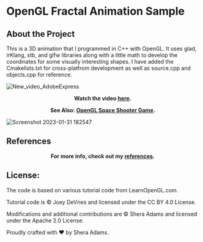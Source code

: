 # OpenGL Fractal Animation Sample

## About the Project

This is a 3D animation that I programmed in C++ with OpenGL. It uses glad, irKlang, stb, and glfw libraries along with a little math to develop the coordinates for some visually interesting shapes. I have added the Cmakelists.txt for cross-platfrom development as well as source.cpp and objects.cpp for reference. 

![New_video_AdobeExpress](https://github.com/sheraadams/OpenGL-Fractal-Animation/assets/110789514/153d2d1f-b646-4d1a-8cf9-90fa6c3c349e)

<div style="text-align: center;">
  <p><strong>Watch the video <a href="https://youtu.be/IUwRo-ozt9M" target="_blank">here</a>.</strong></p>
</div>

<div style="text-align: center;">
  <p><strong>See Also: <a href="https://github.com/sheraadams/Space-Shooter-Game" target="_blank">OpenGL Space Shooter Game</a>.</strong></p>
</div>

![Screenshot 2023-01-31 182547](https://user-images.githubusercontent.com/110789514/216044820-3bd3033f-c45e-4bf2-8efe-f7e835b7b861.png)

## References

<div style="text-align: center;">
  <p><strong>For more info, check out my <a href="https://github.com/sheraadams/OpenGL-Fractal-Animation/edit/main/references.md" target="_blank">references</a>.</strong></p>
</div>

## License:

The code is based on various tutorial code from LearnOpenGL.com.

Tutorial code is © Joey DeVries and licensed under the CC BY 4.0 License.

Modifications and additional contributions are © Shera Adams and licensed under the Apache 2.0 License.

Proudly crafted with ❤️ by Shera Adams.
